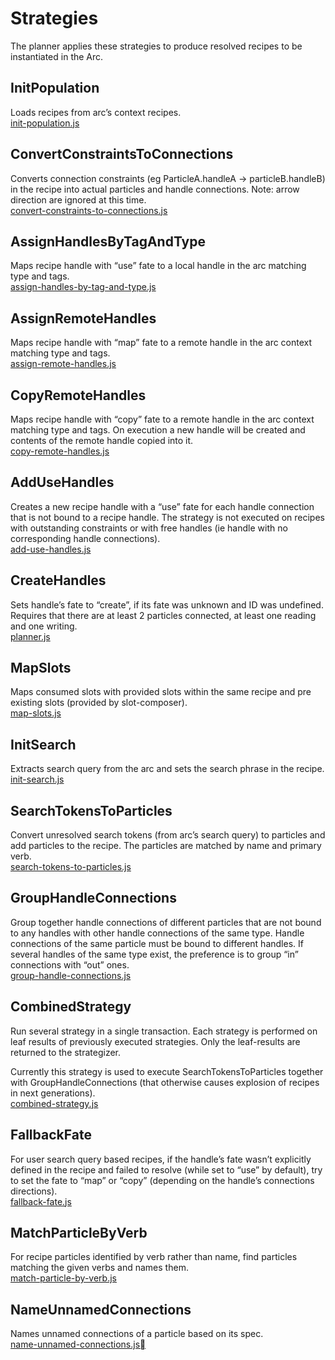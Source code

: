 # Strategies

The planner applies these strategies to produce resolved recipes to be instantiated in the Arc.

## InitPopulation
Loads recipes from arc’s context recipes.<br/>
[init-population.js](https://github.com/PolymerLabs/arcs/blob/master/runtime/strategies/init-population.js)

## ConvertConstraintsToConnections
Converts connection constraints (eg ParticleA.handleA -> particleB.handleB) in the recipe into actual particles and handle connections.
Note: arrow direction are ignored at this time.<br/>
[convert-constraints-to-connections.js](https://github.com/PolymerLabs/arcs/blob/master/runtime/strategies/convert-constraints-to-connections.js)

## AssignHandlesByTagAndType
Maps recipe handle with “use” fate to a local handle in the arc matching type and tags.<br/>
[assign-handles-by-tag-and-type.js](https://github.com/PolymerLabs/arcs/blob/master/runtime/strategies/assign-handles-by-tag-and-type.js)

## AssignRemoteHandles
Maps recipe handle with “map” fate to a remote handle in the arc context matching type and tags.<br/>
[assign-remote-handles.js](https://github.com/PolymerLabs/arcs/blob/master/runtime/strategies/assign-remote-handles.js)

## CopyRemoteHandles
Maps recipe handle with “copy” fate to a remote handle in the arc context matching type and tags. On execution a new handle will be created and contents of the remote handle copied into it.<br/>
[copy-remote-handles.js](https://github.com/PolymerLabs/arcs/blob/master/runtime/strategies/copy-remote-handles.js)

## AddUseHandles
Creates a new recipe handle with a “use” fate for each handle connection that is not bound to a recipe handle.
The strategy is not executed on recipes with outstanding constraints or with free handles (ie handle with no corresponding handle connections).<br/>
[add-use-handles.js](https://github.com/PolymerLabs/arcs/blob/master/runtime/strategies/add-use-handles.js)

## CreateHandles
Sets handle’s fate to “create”, if its fate was unknown and ID was undefined.
Requires that there are at least 2 particles connected, at least one reading and one writing.<br/>
[planner.js](https://github.com/PolymerLabs/arcs/blob/master/runtime/planner.js#L34)

## MapSlots
Maps consumed slots with provided slots within the same recipe and pre existing slots (provided by slot-composer).<br/>
[map-slots.js](https://github.com/PolymerLabs/arcs/blob/master/runtime/strategies/map-slots.js)

## InitSearch
Extracts search query from the arc and sets the search phrase in the recipe.<br/>
[init-search.js](https://github.com/PolymerLabs/arcs/blob/master/runtime/strategies/init-search.js)

## SearchTokensToParticles
Convert unresolved search tokens (from arc’s search query) to particles and add particles to the recipe.
The particles are matched by name and primary verb.<br/>
[search-tokens-to-particles.js](https://github.com/PolymerLabs/arcs/blob/master/runtime/strategies/search-tokens-to-particles.js)

## GroupHandleConnections
Group together handle connections of different particles that are not bound to any handles with other handle connections of the same type.
Handle connections of the same particle must be bound to different handles. If several handles of the same type exist, the preference is to group “in” connections with “out” ones.<br/>
[group-handle-connections.js](https://github.com/PolymerLabs/arcs/blob/master/runtime/strategies/group-handle-connections.js)

## CombinedStrategy
Run several strategy in a single transaction.
Each strategy is performed on leaf results of previously executed strategies. Only the leaf-results are returned to the strategizer.

Currently this strategy is used to execute SearchTokensToParticles together with GroupHandleConnections (that otherwise causes explosion of recipes in next generations).<br/>
[combined-strategy.js](https://github.com/PolymerLabs/arcs/blob/master/runtime/strategies/combined-strategy.js)

## FallbackFate
For user search query based recipes, if the handle’s fate wasn’t explicitly defined in the recipe and failed to resolve (while set to “use” by default), try to set the fate to “map” or “copy” (depending on the handle’s connections directions).<br/>
[fallback-fate.js](https://github.com/PolymerLabs/arcs/blob/master/runtime/strategies/fallback-fate.js)

## MatchParticleByVerb
For recipe particles identified by verb rather than name, find particles matching the given verbs and names them.<br/>
[match-particle-by-verb.js](https://github.com/PolymerLabs/arcs/blob/master/runtime/strategies/match-particle-by-verb.js)

## NameUnnamedConnections
Names unnamed connections of a particle based on its spec.<br/>
[name-unnamed-connections.js](https://github.com/PolymerLabs/arcs/blob/master/runtime/strategies/name-unnamed-connections.js)
